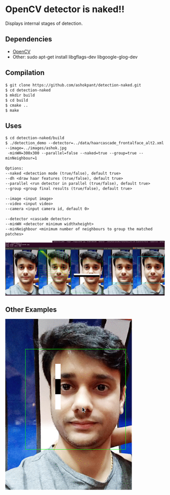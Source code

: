 <!---
Title:       |  OpenCV haar cascade detector is naked!!
Subtitle:    |  Show internals of OpenCV detector.
Project:     |  detection-naked
Author:      Ashok Kumar Pant 
Affiliation: Tribhuvan University, Kathmandu 
Web:         http://ashokpant.github.io
Date:        August 18, 2016 
-->

# **OpenCV detector is naked!!**
Displays internal stages of detection.

## Dependencies
* [OpenCV](http://opencv.org/)
* Other: sudo apt-get install libgflags-dev libgoogle-glog-dev

## Compilation
	$ git clone https://github.com/ashokpant/detection-naked.git
	$ cd detection-naked
	$ mkdir build
	$ cd build
	$ cmake ..
	$ make 
	
## Uses
	$ cd detection-naked/build
	$ ./detection_demo --detector=../data/haarcascade_frontalface_alt2.xml --image=../images/ashok.jpg
	 -minWH=300x300 --parallel=false --naked=true --group=true --minNeighbour=1
	
	Options:
	--naked <detection mode (true/false), default true>
	--dh <draw haar features (true/false), default true>
	--parallel <run detector in parallel (true/false), default true>
	--group <group final results (true/false), default true>
	
	--image <input image>
	--video <input video>
	--camera <input camera id, default 0>
	
	--detector <cascade detector>
	--minWH <detector minimum widthxheight>
	--minNeighbour <minimum number of neighbours to group the matched patches>

![](https://github.com/ashokpant/detection-naked/blob/master/demo/all-stages.png)
	
## Other Examples

![Haar Features](https://github.com/ashokpant/detection-naked/blob/master/demo/detection.gif)

